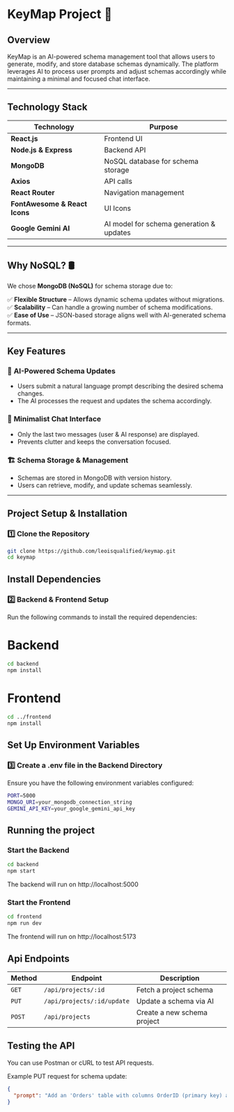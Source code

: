 # **KeyMap Project** 🚀

## **Overview**

KeyMap is an AI-powered schema management tool that allows users to generate, modify, and store database schemas dynamically. The platform leverages AI to process user prompts and adjust schemas accordingly while maintaining a minimal and focused chat interface.

---

## **Technology Stack**

| Technology                    | Purpose                                  |
| ----------------------------- | ---------------------------------------- |
| **React.js**                  | Frontend UI                              |
| **Node.js & Express**         | Backend API                              |
| **MongoDB**                   | NoSQL database for schema storage        |
| **Axios**                     | API calls                                |
| **React Router**              | Navigation management                    |
| **FontAwesome & React Icons** | UI Icons                                 |
| **Google Gemini AI**          | AI model for schema generation & updates |

---

## **Why NoSQL?** 🛢️

We chose **MongoDB (NoSQL)** for schema storage due to:

✅ **Flexible Structure** – Allows dynamic schema updates without migrations.  
✅ **Scalability** – Can handle a growing number of schema modifications.  
✅ **Ease of Use** – JSON-based storage aligns well with AI-generated schema formats.

---

## **Key Features**

### 🎯 **AI-Powered Schema Updates**

- Users submit a natural language prompt describing the desired schema changes.
- The AI processes the request and updates the schema accordingly.

### 💬 **Minimalist Chat Interface**

- Only the last two messages (user & AI response) are displayed.
- Prevents clutter and keeps the conversation focused.

### 🏗️ **Schema Storage & Management**

- Schemas are stored in MongoDB with version history.
- Users can retrieve, modify, and update schemas seamlessly.

---

## **Project Setup & Installation**

### **1️⃣ Clone the Repository**

```sh
git clone https://github.com/leoisqualified/keymap.git
cd keymap
```

## **Install Dependencies**

### **2️⃣ Backend & Frontend Setup**

Run the following commands to install the required dependencies:

# Backend

```sh
cd backend
npm install
```

# Frontend

```sh
cd ../frontend
npm install
```

## **Set Up Environment Variables**

### **3️⃣ Create a .env file in the Backend Directory**

Ensure you have the following environment variables configured:

```sh
PORT=5000
MONGO_URI=your_mongodb_connection_string
GEMINI_API_KEY=your_google_gemini_api_key
```

## **Running the project**

### **Start the Backend**

```sh
cd backend
npm start
```

The backend will run on http://localhost:5000

### **Start the Frontend**

```sh
cd frontend
npm run dev
```

The frontend will run on http://localhost:5173

## **Api Endpoints**

| Method | Endpoint                   | Description                 |
| ------ | -------------------------- | --------------------------- |
| `GET`  | `/api/projects/:id`        | Fetch a project schema      |
| `PUT`  | `/api/projects/:id/update` | Update a schema via AI      |
| `POST` | `/api/projects`            | Create a new schema project |

## **Testing the API**

You can use Postman or cURL to test API requests.

Example PUT request for schema update:

```json
{
  "prompt": "Add an 'Orders' table with columns OrderID (primary key) and Amount (decimal)."
}
```
